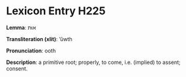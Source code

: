 # Lexicon Entry H225

**Lemma**: אוּת

**Transliteration (xlit)**: ʼûwth

**Pronunciation**: ooth

**Description**:
a primitive root; properly, to come, i.e. (implied) to assent; consent.
